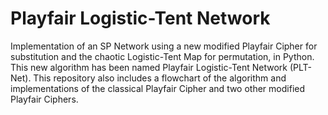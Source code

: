 # Playfair Logistic-Tent Network
Implementation of an SP Network using a new modified Playfair Cipher for substitution and the chaotic Logistic-Tent Map for permutation, in Python. This new algorithm has been named Playfair Logistic-Tent Network (PLT-Net). This repository also includes a flowchart of the algorithm and implementations of the classical Playfair Cipher and two other modified Playfair Ciphers.
